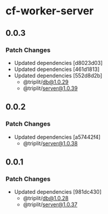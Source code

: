 # cf-worker-server

## 0.0.3

### Patch Changes

- Updated dependencies [d8023d03]
- Updated dependencies [461d1813]
- Updated dependencies [552d8d2b]
  - @triplit/db@1.0.29
  - @triplit/server@1.0.39

## 0.0.2

### Patch Changes

- Updated dependencies [a57442f4]
  - @triplit/server@1.0.38

## 0.0.1

### Patch Changes

- Updated dependencies [981dc430]
  - @triplit/db@1.0.28
  - @triplit/server@1.0.37
